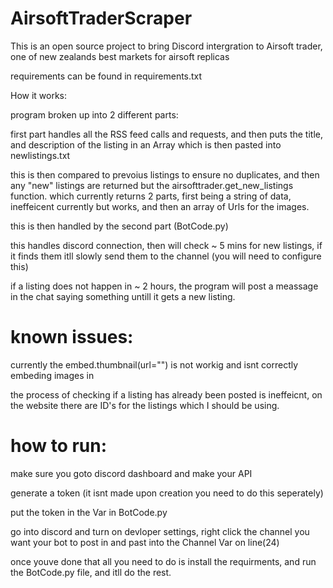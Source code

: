 # AirsoftTraderScraper



This is an open source project to bring Discord intergration to Airsoft trader, one of new zealands best markets for airsoft replicas


requirements can be found in requirements.txt


How it works:

program broken up into 2 different parts:

first part handles all the RSS feed calls and requests, and then puts the title, and description of the listing in an Array which is then pasted into newlistings.txt

this is then compared to prevoius listings to ensure no duplicates, and then any "new" listings are returned but the airsofttrader.get_new_listings function. which currently returns 2 parts, first being a string of data, ineffeicent currently but works, and then an array of Urls for the images.


this is then handled by the second part (BotCode.py)

this handles discord connection, then will check ~ 5 mins for new listings, if it finds them itll slowly send them to the channel (you will need to configure this)

if a listing does not happen in ~ 2 hours, the program will post a meassage in the chat saying something untill it gets a new listing.



# known issues:

currently the embed.thumbnail(url="") is not workig and isnt correctly embeding images in

the process of checking if a listing has already been posted is ineffeicnt, on the website there are ID's for the listings which I should be using. 




# how to run:

make sure you goto discord dashboard and make your API 

generate a token (it isnt made upon creation you need to do this seperately)

put the token in the Var in BotCode.py

go into discord and turn on devloper settings, right click the channel you want your bot to post in and past into the Channel Var on line(24)

once youve done that all you need to do is install the requirments, and run the BotCode.py file, and itll do the rest.